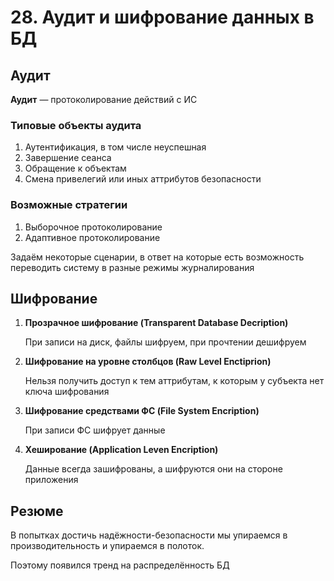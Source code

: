 # 28. Аудит и шифрование данных в БД

## Аудит

**Аудит** — протоколирование действий с ИС

### Типовые объекты аудита

1. Аутентификация, в том числе неуспешная
2. Завершение сеанса
3. Обращение к объектам
4. Смена привелегий или иных аттрибутов безопасности

### Возможные стратегии

1. Выборочное протоколирование
2. Адаптивное протоколирование

Задаём некоторые сценарии, в ответ на которые есть возможность переводить систему в разные режимы журналирования

## Шифрование

1. **Прозрачное шифрование (Transparent Database Decription)**

    При записи на диск, файлы шифруем, при прочтении дешифруем

2. **Шифрование на уровне столбцов (Raw Level Enctiprion)**

    Нельзя получить доступ к тем аттрибутам, к которым у субъекта нет ключа шифрования

3. **Шифрование средствами ФС (File System Encription)**

    При записи ФС шифрует данные

4. **Хеширование (Application Leven Encription)**

    Данные всегда зашифрованы, а шифруются они на стороне приложения

## Резюме

В попытках достичь надёжности-безопасности мы упираемся в производительность и упираемся в полоток.

Поэтому появился тренд на распределённость БД

